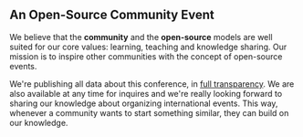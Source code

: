 ## An Open-Source Community Event

We believe that the **community** and the **open-source** models are well suited for our core values: learning, teaching and knowledge sharing. Our mission is to inspire other communities with the concept of open-source events.

We're publishing all data about this conference, in [full transparency](/posts/2022-transparency-report). We are also available at any time for inquires and we're really looking forward to sharing our knowledge about organizing international events. This way, whenever a community wants to start something similar, they can build on our knowledge.
